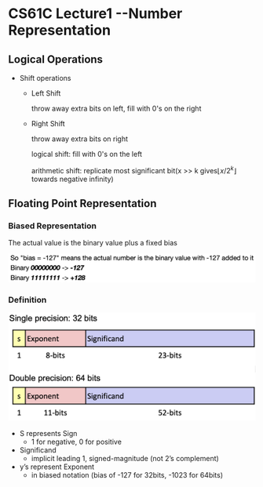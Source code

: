 # CS61C Lecture1 --Number Representation
## Logical Operations
- Shift operations
    - Left Shift

        throw away extra bits on left, fill with 0's on the right

    - Right Shift

        throw away extra bits on right

        logical shift: fill with 0's on the left

        arithmetic shift: replicate most significant bit(x >> k gives$\lfloor x/2^k \rfloor$ towards negative infinity)

## Floating Point Representation

### Biased Representation

The actual value is the binary value plus a fixed bias

![](https://raw.githubusercontent.com/zxc2012/image/main/20220310164318.png)

### Definition

![20220310163749](https://raw.githubusercontent.com/zxc2012/image/main/20220310163749.png)

- S represents Sign
    - 1 for negative, 0 for positive
- Significand
    - implicit leading 1, signed-magnitude (not 2’s complement)
- y’s represent Exponent
    - in biased notation (bias of -127 for 32bits, -1023 for 64bits)
